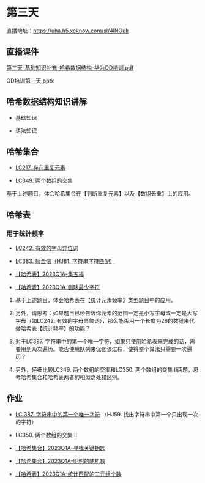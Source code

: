 # 第三天

直播地址：https://uha.h5.xeknow.com/sl/4lNOuk

## 直播课件

[第三天-基础知识补充-哈希数据结构-华为OD培训.pdf](https://og7kl7g6h8.feishu.cn/file/EdlvbQq69ogJ91xU3kDciIm4n3c)

OD培训第三天.pptx

  

## 哈希数据结构知识讲解

- 基础知识
    
- 语法知识
    

## 哈希集合

- [LC217. 存在重复元素](https://ahym1n4sq5.feishu.cn/docx/BzMddLEvfolr3ax2MxNcGbC4nbh)
    
- [LC349. 两个数组的交集](https://ahym1n4sq5.feishu.cn/docx/HE4adz9lmoXBbFxCLXDcfAHPnQh)
    

基于上述题目，体会哈希集合在【判断重复元素】以及【数组去重】上的应用。

## 哈希表

### 用于统计频率

- [LC242. 有效的字母异位词](https://ahym1n4sq5.feishu.cn/docx/QmYad7PaPoascwxUTDNcKf6ZnCb)
    
- [LC383. 赎金信（HJ81. 字符串字符匹配）](https://ahym1n4sq5.feishu.cn/docx/OeZkdRHmkoyj1jxkEJlcL5k8ngg)
    
- [【哈希表】2023Q1A-集五福](https://og7kl7g6h8.feishu.cn/docx/VjK6dUSjpo77mVxkd3XcB7ZfnBh)
    
- [【哈希表】2023Q1A-删除最少字符](https://og7kl7g6h8.feishu.cn/docx/TyJVdXrDSoN91wxPr7VcMRhtnHd)
    

1. 基于上述题目，体会哈希表在【统计元素频率】类型题目中的应用。
    
2. 另外，请思考：如果题目已经告诉你元素的范围一定是小写字母或一定是大写字母（如LC242. 有效的字母异位词），那么能否用一个长度为26的数组来代替哈希表【统计频率】的功能？
    
3. 对于LC387. 字符串中的第一个唯一字符，如果只使用哈希表来完成的话，需要用到两次遍历。能否使用队列来优化该过程，使得整个算法只需要一次遍历？
    
4. 另外，仔细比较LC349. 两个数组的交集和LC350. 两个数组的交集 II两题，思考哈希集合和哈希表两者的相似之处和区别。
    

## 作业

- [LC 387. 字符串中的第一个唯一字符](https://ahym1n4sq5.feishu.cn/docx/TWXNdK1Wvo4WQfxazREcAfHfnrT) （HJ59. 找出字符串中第一个只出现一次的字符）
    
- LC350. 两个数组的交集 II
    
- [【哈希集合】2023Q1A-寻找关键钥匙](https://og7kl7g6h8.feishu.cn/docx/FVRvddnxqoHd1zxYUy4ccSrqnfc)
    
- [【哈希集合】2023Q1A-明明的随机数](https://og7kl7g6h8.feishu.cn/docx/HPd9d5pdUoH7t5xvdDMcIVUZnof)
    
- [【哈希表】2023Q1A-统计匹配的二元组个数](https://og7kl7g6h8.feishu.cn/docx/DQqWdgqIhoXKikxDYFHcGhnwnah)